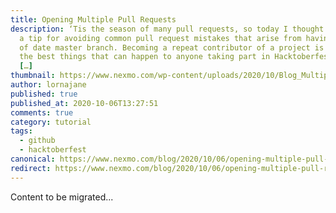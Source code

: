 ```yaml
---
title: Opening Multiple Pull Requests
description: ‘Tis the season of many pull requests, so today I thought I’d share
  a tip for avoiding common pull request mistakes that arise from having an out
  of date master branch. Becoming a repeat contributor of a project is one of
  the best things that can happen to anyone taking part in Hacktoberfest – but
  […]
thumbnail: https://www.nexmo.com/wp-content/uploads/2020/10/Blog_Multiple-Pull-Requests_1200x600.png
author: lornajane
published: true
published_at: 2020-10-06T13:27:51
comments: true
category: tutorial
tags:
  - github
  - hacktoberfest
canonical: https://www.nexmo.com/blog/2020/10/06/opening-multiple-pull-requests-dr
redirect: https://www.nexmo.com/blog/2020/10/06/opening-multiple-pull-requests-dr
---
```

Content to be migrated...